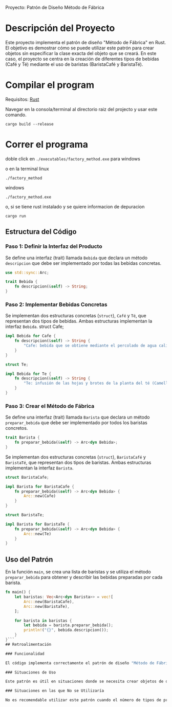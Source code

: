 Proyecto: Patrón de Diseño Método de Fábrica

# Descripción del Proyecto

Este proyecto implementa el patrón de diseño "Método de Fábrica" en Rust. El objetivo es demostrar cómo se puede utilizar este patrón para crear objetos sin especificar la clase exacta del objeto que se creará. En este caso, el proyecto se centra en la creación de diferentes tipos de bebidas (Café y Té) mediante el uso de baristas (BaristaCafé y BaristaTé).

# Compilar el program

Requisitos:
[Rust](https://www.rust-lang.org/tools/install])

Navegar en la consola/terminal al directorio raiz del projecto y usar este comando.

```shell
cargo build --release
```

# Correr el programa

doble click en `./executables/factory_method.exe` para windows

o en la terminal
linux

```shell
./factory_method
```

windows

```shell
./factory_method.exe
```

o, si se tiene rust instalado y se quiere informacion de depuracion

```shell
cargo run
```

## Estructura del Código

### Paso 1: Definir la Interfaz del Producto

Se define una interfaz (trait) llamada `Bebida` que declara un método `descripcion` que debe ser implementado por todas las bebidas concretas.

```rust
use std::sync::Arc;

trait Bebida {
    fn descripcion(&self) -> String;
}
```

### Paso 2: Implementar Bebidas Concretas

Se implementan dos estructuras concretas (`struct`), `Café` y `Té`, que representan dos tipos de bebidas. Ambas estructuras implementan la interfaz `Bebida`.
struct Cafe;

```rust
impl Bebida for Cafe {
    fn descripcion(&self) -> String {
        "Cafe: bebida que se obtiene mediante el percolado de agua caliente a través de los granos tostados y molidos de los frutos de la planta del café (cafeto); es altamente estimulante por su contenido de cafeína, una sustancia psicoactiva.".to_string()
    }
}

struct Te;

impl Bebida for Te {
    fn descripcion(&self) -> String {
        "Te: infusión de las hojas y brotes de la planta del té (Camellia sinensis).".to_string()
    }
}
```

### Paso 3: Crear el Método de Fábrica

Se define una interfaz (trait) llamada `Barista` que declara un método `preparar_bebida` que debe ser implementado por todos los baristas concretos.

```rust
trait Barista {
    fn preparar_bebida(&self) -> Arc<dyn Bebida>;
}
```

Se implementan dos estructuras concretas (`struct`), `BaristaCafé` y `BaristaTé`, que representan dos tipos de baristas. Ambas estructuras implementan la interfaz `Barista`.

```rust
struct BaristaCafe;

impl Barista for BaristaCafe {
    fn preparar_bebida(&self) -> Arc<dyn Bebida> {
        Arc::new(Cafe)
    }
}

struct BaristaTe;

impl Barista for BaristaTe {
    fn preparar_bebida(&self) -> Arc<dyn Bebida> {
        Arc::new(Te)
    }
}
```

## Uso del Patrón

En la función `main`, se crea una lista de baristas y se utiliza el método `preparar_bebida` para obtener y describir las bebidas preparadas por cada barista.

```rust
fn main() {
    let baristas: Vec<Arc<dyn Barista>> = vec![
        Arc::new(BaristaCafe),
        Arc::new(BaristaTe),
    ];

    for barista in baristas {
        let bebida = barista.preparar_bebida();
        println!("{}", bebida.descripcion());
    }
}```
## Retroalimentación

### Funcionalidad

El código implementa correctamente el patrón de diseño "Método de Fábrica". La interfaz `Bebida` y las implementaciones concretas `Café` y `Té` están bien definidas. Los baristas `BaristaCafé` y `BaristaTé` utilizan el método de fábrica `preparar_bebida` para crear instancias de `Café` y `Té`, respectivamente.

### Situaciones de Uso

Este patrón es útil en situaciones donde se necesita crear objetos de diferentes tipos sin especificar la clase exacta del objeto que se creará. Por ejemplo, en una aplicación de cafetería, se podría utilizar este patrón para crear diferentes tipos de bebidas (café, té, chocolate caliente) sin cambiar el código del cliente.

### Situaciones en las que No se Utilizaría

No es recomendable utilizar este patrón cuando el número de tipos de productos es fijo y conocido de antemano, ya que puede añadir complejidad innecesaria. En tales casos, una simple creación de objetos podría ser suficiente.

